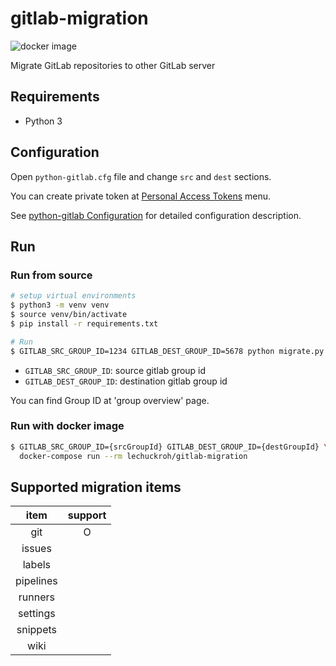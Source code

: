 # gitlab-migration

![docker image](https://github.com/lechuckroh/gitlab-migration/workflows/docker%20image/badge.svg)

Migrate GitLab repositories to other GitLab server

## Requirements
* Python 3

## Configuration
Open `python-gitlab.cfg` file and change `src` and `dest` sections.

You can create private token at [Personal Access Tokens](https://gitlab.com/profile/personal_access_tokens) menu.

See [python-gitlab Configuration](https://python-gitlab.readthedocs.io/en/stable/cli.html#configuration) for detailed configuration description.


## Run 

### Run from source
```bash
# setup virtual environments
$ python3 -m venv venv
$ source venv/bin/activate
$ pip install -r requirements.txt

# Run
$ GITLAB_SRC_GROUP_ID=1234 GITLAB_DEST_GROUP_ID=5678 python migrate.py
```

* `GITLAB_SRC_GROUP_ID`: source gitlab group id
* `GITLAB_DEST_GROUP_ID`: destination gitlab group id

You can find Group ID at 'group overview' page.

### Run with docker image
```bash
$ GITLAB_SRC_GROUP_ID={srcGroupId} GITLAB_DEST_GROUP_ID={destGroupId} \
  docker-compose run --rm lechuckroh/gitlab-migration
```


## Supported migration items
|    item   |support|
|:---------:|:-----:|
| git       |   O   |
| issues    |       |
| labels    |       |
| pipelines |       |
| runners   |       |
| settings  |       |
| snippets  |       |
| wiki      |       |
